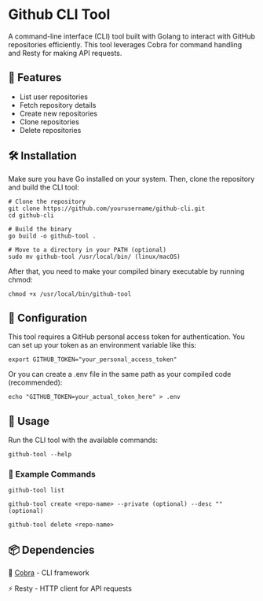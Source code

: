 # Github CLI Tool
A command-line interface (CLI) tool built with Golang to interact with GitHub repositories efficiently. This tool leverages Cobra for command handling and Resty for making API requests.


## 🚀 Features 

<ul>
  <li>List user repositories</li>
  <li>Fetch repository details</li>
  <li>Create new repositories</li>
  <li>Clone repositories</li>
  <li>Delete repositories</li>
</ul>


## 🛠 Installation 
Make sure you have Go installed on your system. Then, clone the repository and build the CLI tool:

```
# Clone the repository
git clone https://github.com/yourusername/github-cli.git
cd github-cli

# Build the binary
go build -o github-tool .

# Move to a directory in your PATH (optional)
sudo mv github-tool /usr/local/bin/ (linux/macOS)
```
After that, you need to make your compiled binary executable by running chmod:

```
chmod +x /usr/local/bin/github-tool
```

## 🔑 Configuration
This tool requires a GitHub personal access token for authentication. You can set up your token as an environment variable like this:
```
export GITHUB_TOKEN="your_personal_access_token"
```

Or you can create a .env file in the same path as your compiled code (recommended):

```
echo "GITHUB_TOKEN=your_actual_token_here" > .env
```

## 🏃 Usage
Run the CLI tool with the available commands:

```
github-tool --help
```
### 📖 Example Commands
```
github-tool list
```
```
github-tool create <repo-name> --private (optional) --desc "" (optional)
```
```
github-tool delete <repo-name>
```


## 📦 Dependencies 
<p>🐍 <a href="https://github.com/spf13/cobra" >Cobra</a> - CLI framework</p>
<p>⚡ <a href="https://github.com/go-resty/resty" style="text-decoration:none;">Resty</a> - HTTP client for API requests</p>

